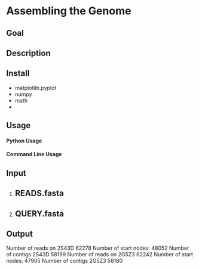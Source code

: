 # Assembling the Genome

## Goal
 
## Description

## Install
- matplotlib.pyplot
- numpy
- math 
- 
## Usage

#### Python Usage

#### Command Line Usage

## Input
1. READS.fasta
   - 

2. QUERY.fasta
   - 

## Output
Number of reads on  2S43D 62278
Number of start nodes:  48052
Number of contigs 2S43D 58199
Number of reads on  2G5Z3 62242
Number of start nodes:  47905
Number of contigs 2G5Z3 58180
